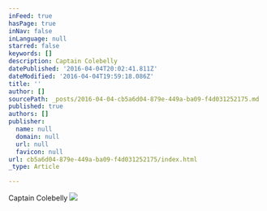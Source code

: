 ```yaml
---
inFeed: true
hasPage: true
inNav: false
inLanguage: null
starred: false
keywords: []
description: Captain Colebelly
datePublished: '2016-04-04T20:02:41.811Z'
dateModified: '2016-04-04T19:59:18.086Z'
title: ''
author: []
sourcePath: _posts/2016-04-04-cb5a6d04-879e-449a-ba09-f4d031252175.md
published: true
authors: []
publisher:
  name: null
  domain: null
  url: null
  favicon: null
url: cb5a6d04-879e-449a-ba09-f4d031252175/index.html
_type: Article

---
```

Captain Colebelly
![](https://the-grid-user-content.s3-us-west-2.amazonaws.com/8624cbac-6ecd-4623-8070-24706663ed99.jpg)